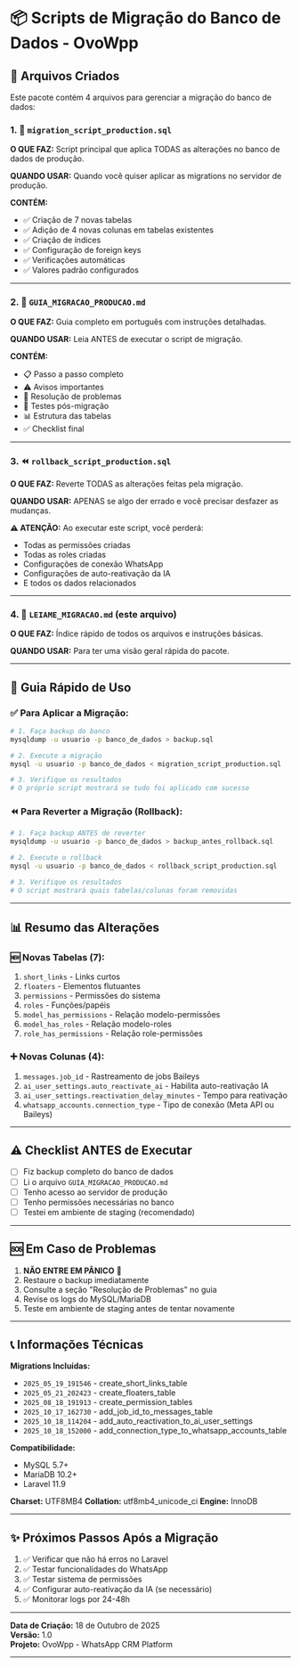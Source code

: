 # 📦 Scripts de Migração do Banco de Dados - OvoWpp

## 📁 Arquivos Criados

Este pacote contém 4 arquivos para gerenciar a migração do banco de dados:

### 1. 🚀 `migration_script_production.sql`
**O QUE FAZ:** Script principal que aplica TODAS as alterações no banco de dados de produção.

**QUANDO USAR:** Quando você quiser aplicar as migrations no servidor de produção.

**CONTÉM:**
- ✅ Criação de 7 novas tabelas
- ✅ Adição de 4 novas colunas em tabelas existentes
- ✅ Criação de índices
- ✅ Configuração de foreign keys
- ✅ Verificações automáticas
- ✅ Valores padrão configurados

---

### 2. 📖 `GUIA_MIGRACAO_PRODUCAO.md`
**O QUE FAZ:** Guia completo em português com instruções detalhadas.

**QUANDO USAR:** Leia ANTES de executar o script de migração.

**CONTÉM:**
- 📋 Passo a passo completo
- ⚠️ Avisos importantes
- 🔧 Resolução de problemas
- 🧪 Testes pós-migração
- 📊 Estrutura das tabelas
- ✅ Checklist final

---

### 3. ⏪ `rollback_script_production.sql`
**O QUE FAZ:** Reverte TODAS as alterações feitas pela migração.

**QUANDO USAR:** APENAS se algo der errado e você precisar desfazer as mudanças.

**⚠️ ATENÇÃO:** Ao executar este script, você perderá:
- Todas as permissões criadas
- Todas as roles criadas
- Configurações de conexão WhatsApp
- Configurações de auto-reativação da IA
- E todos os dados relacionados

---

### 4. 📄 `LEIAME_MIGRACAO.md` (este arquivo)
**O QUE FAZ:** Índice rápido de todos os arquivos e instruções básicas.

**QUANDO USAR:** Para ter uma visão geral rápida do pacote.

---

## 🎯 Guia Rápido de Uso

### ✅ Para Aplicar a Migração:

```bash
# 1. Faça backup do banco
mysqldump -u usuario -p banco_de_dados > backup.sql

# 2. Execute a migração
mysql -u usuario -p banco_de_dados < migration_script_production.sql

# 3. Verifique os resultados
# O próprio script mostrará se tudo foi aplicado com sucesso
```

### ⏪ Para Reverter a Migração (Rollback):

```bash
# 1. Faça backup ANTES de reverter
mysqldump -u usuario -p banco_de_dados > backup_antes_rollback.sql

# 2. Execute o rollback
mysql -u usuario -p banco_de_dados < rollback_script_production.sql

# 3. Verifique os resultados
# O script mostrará quais tabelas/colunas foram removidas
```

---

## 📊 Resumo das Alterações

### 🆕 Novas Tabelas (7):
1. `short_links` - Links curtos
2. `floaters` - Elementos flutuantes
3. `permissions` - Permissões do sistema
4. `roles` - Funções/papéis
5. `model_has_permissions` - Relação modelo-permissões
6. `model_has_roles` - Relação modelo-roles
7. `role_has_permissions` - Relação role-permissões

### ➕ Novas Colunas (4):
1. `messages.job_id` - Rastreamento de jobs Baileys
2. `ai_user_settings.auto_reactivate_ai` - Habilita auto-reativação IA
3. `ai_user_settings.reactivation_delay_minutes` - Tempo para reativação
4. `whatsapp_accounts.connection_type` - Tipo de conexão (Meta API ou Baileys)

---

## ⚠️ Checklist ANTES de Executar

- [ ] Fiz backup completo do banco de dados
- [ ] Li o arquivo `GUIA_MIGRACAO_PRODUCAO.md`
- [ ] Tenho acesso ao servidor de produção
- [ ] Tenho permissões necessárias no banco
- [ ] Testei em ambiente de staging (recomendado)

---

## 🆘 Em Caso de Problemas

1. **NÃO ENTRE EM PÂNICO** 🧘
2. Restaure o backup imediatamente
3. Consulte a seção "Resolução de Problemas" no guia
4. Revise os logs do MySQL/MariaDB
5. Teste em ambiente de staging antes de tentar novamente

---

## 📞 Informações Técnicas

**Migrations Incluídas:**
- `2025_05_19_191546` - create_short_links_table
- `2025_05_21_202423` - create_floaters_table
- `2025_08_18_191913` - create_permission_tables
- `2025_10_17_162730` - add_job_id_to_messages_table
- `2025_10_18_114204` - add_auto_reactivation_to_ai_user_settings
- `2025_10_18_152000` - add_connection_type_to_whatsapp_accounts_table

**Compatibilidade:**
- MySQL 5.7+
- MariaDB 10.2+
- Laravel 11.9

**Charset:** UTF8MB4
**Collation:** utf8mb4_unicode_ci
**Engine:** InnoDB

---

## ✨ Próximos Passos Após a Migração

1. ✅ Verificar que não há erros no Laravel
2. ✅ Testar funcionalidades do WhatsApp
3. ✅ Testar sistema de permissões
4. ✅ Configurar auto-reativação da IA (se necessário)
5. ✅ Monitorar logs por 24-48h

---

**Data de Criação:** 18 de Outubro de 2025  
**Versão:** 1.0  
**Projeto:** OvoWpp - WhatsApp CRM Platform

---
